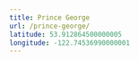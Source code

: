 ```yaml
---
title: Prince George
url: /prince-george/
latitude: 53.912864500000005
longitude: -122.74536990000001
---
```

